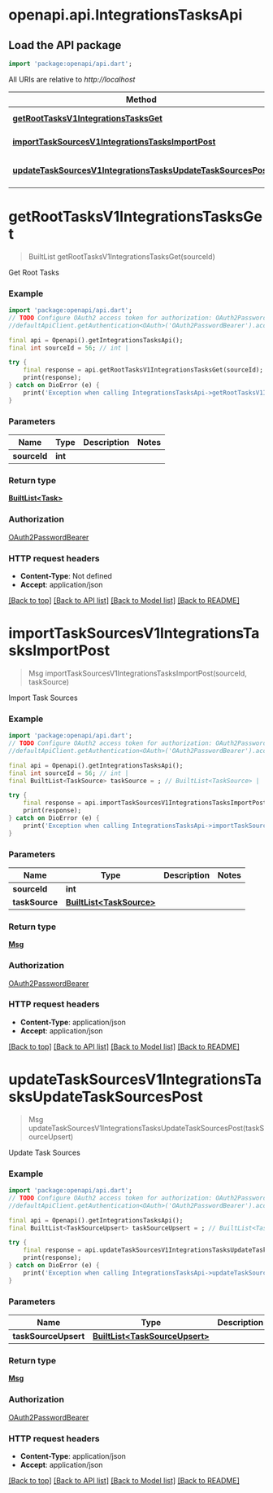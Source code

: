 # openapi.api.IntegrationsTasksApi

## Load the API package
```dart
import 'package:openapi/api.dart';
```

All URIs are relative to *http://localhost*

Method | HTTP request | Description
------------- | ------------- | -------------
[**getRootTasksV1IntegrationsTasksGet**](IntegrationsTasksApi.md#getroottasksv1integrationstasksget) | **GET** /v1/integrations/tasks/ | Get Root Tasks
[**importTaskSourcesV1IntegrationsTasksImportPost**](IntegrationsTasksApi.md#importtasksourcesv1integrationstasksimportpost) | **POST** /v1/integrations/tasks/import | Import Task Sources
[**updateTaskSourcesV1IntegrationsTasksUpdateTaskSourcesPost**](IntegrationsTasksApi.md#updatetasksourcesv1integrationstasksupdatetasksourcespost) | **POST** /v1/integrations/tasks/update_task_sources | Update Task Sources


# **getRootTasksV1IntegrationsTasksGet**
> BuiltList<Task> getRootTasksV1IntegrationsTasksGet(sourceId)

Get Root Tasks

### Example
```dart
import 'package:openapi/api.dart';
// TODO Configure OAuth2 access token for authorization: OAuth2PasswordBearer
//defaultApiClient.getAuthentication<OAuth>('OAuth2PasswordBearer').accessToken = 'YOUR_ACCESS_TOKEN';

final api = Openapi().getIntegrationsTasksApi();
final int sourceId = 56; // int | 

try {
    final response = api.getRootTasksV1IntegrationsTasksGet(sourceId);
    print(response);
} catch on DioError (e) {
    print('Exception when calling IntegrationsTasksApi->getRootTasksV1IntegrationsTasksGet: $e\n');
}
```

### Parameters

Name | Type | Description  | Notes
------------- | ------------- | ------------- | -------------
 **sourceId** | **int**|  | 

### Return type

[**BuiltList&lt;Task&gt;**](Task.md)

### Authorization

[OAuth2PasswordBearer](../README.md#OAuth2PasswordBearer)

### HTTP request headers

 - **Content-Type**: Not defined
 - **Accept**: application/json

[[Back to top]](#) [[Back to API list]](../README.md#documentation-for-api-endpoints) [[Back to Model list]](../README.md#documentation-for-models) [[Back to README]](../README.md)

# **importTaskSourcesV1IntegrationsTasksImportPost**
> Msg importTaskSourcesV1IntegrationsTasksImportPost(sourceId, taskSource)

Import Task Sources

### Example
```dart
import 'package:openapi/api.dart';
// TODO Configure OAuth2 access token for authorization: OAuth2PasswordBearer
//defaultApiClient.getAuthentication<OAuth>('OAuth2PasswordBearer').accessToken = 'YOUR_ACCESS_TOKEN';

final api = Openapi().getIntegrationsTasksApi();
final int sourceId = 56; // int | 
final BuiltList<TaskSource> taskSource = ; // BuiltList<TaskSource> | 

try {
    final response = api.importTaskSourcesV1IntegrationsTasksImportPost(sourceId, taskSource);
    print(response);
} catch on DioError (e) {
    print('Exception when calling IntegrationsTasksApi->importTaskSourcesV1IntegrationsTasksImportPost: $e\n');
}
```

### Parameters

Name | Type | Description  | Notes
------------- | ------------- | ------------- | -------------
 **sourceId** | **int**|  | 
 **taskSource** | [**BuiltList&lt;TaskSource&gt;**](TaskSource.md)|  | 

### Return type

[**Msg**](Msg.md)

### Authorization

[OAuth2PasswordBearer](../README.md#OAuth2PasswordBearer)

### HTTP request headers

 - **Content-Type**: application/json
 - **Accept**: application/json

[[Back to top]](#) [[Back to API list]](../README.md#documentation-for-api-endpoints) [[Back to Model list]](../README.md#documentation-for-models) [[Back to README]](../README.md)

# **updateTaskSourcesV1IntegrationsTasksUpdateTaskSourcesPost**
> Msg updateTaskSourcesV1IntegrationsTasksUpdateTaskSourcesPost(taskSourceUpsert)

Update Task Sources

### Example
```dart
import 'package:openapi/api.dart';
// TODO Configure OAuth2 access token for authorization: OAuth2PasswordBearer
//defaultApiClient.getAuthentication<OAuth>('OAuth2PasswordBearer').accessToken = 'YOUR_ACCESS_TOKEN';

final api = Openapi().getIntegrationsTasksApi();
final BuiltList<TaskSourceUpsert> taskSourceUpsert = ; // BuiltList<TaskSourceUpsert> | 

try {
    final response = api.updateTaskSourcesV1IntegrationsTasksUpdateTaskSourcesPost(taskSourceUpsert);
    print(response);
} catch on DioError (e) {
    print('Exception when calling IntegrationsTasksApi->updateTaskSourcesV1IntegrationsTasksUpdateTaskSourcesPost: $e\n');
}
```

### Parameters

Name | Type | Description  | Notes
------------- | ------------- | ------------- | -------------
 **taskSourceUpsert** | [**BuiltList&lt;TaskSourceUpsert&gt;**](TaskSourceUpsert.md)|  | 

### Return type

[**Msg**](Msg.md)

### Authorization

[OAuth2PasswordBearer](../README.md#OAuth2PasswordBearer)

### HTTP request headers

 - **Content-Type**: application/json
 - **Accept**: application/json

[[Back to top]](#) [[Back to API list]](../README.md#documentation-for-api-endpoints) [[Back to Model list]](../README.md#documentation-for-models) [[Back to README]](../README.md)

